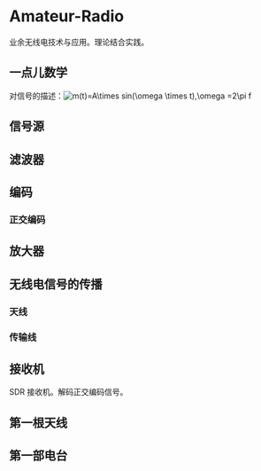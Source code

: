 # Amateur-Radio
业余无线电技术与应用。理论结合实践。
## 一点儿数学
对信号的描述：<img src="https://latex.codecogs.com/png.latex?m(t)=A\times&space;sin(\omega&space;\times&space;t),\omega&space;=2\pi&space;f" title="m(t)=A\times sin(\omega \times t),\omega =2\pi f" />
## 信号源
## 滤波器
## 编码
### 正交编码
## 放大器
## 无线电信号的传播
### 天线
### 传输线
## 接收机
SDR 接收机。解码正交编码信号。

## 第一根天线
## 第一部电台
